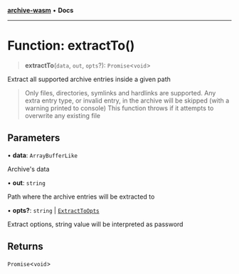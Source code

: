 [**archive-wasm**](../../../../README.md) • **Docs**

---

# Function: extractTo()

> **extractTo**(`data`, `out`, `opts`?): `Promise`\<`void`\>

Extract all supported archive entries inside a given path

> Only files, directories, symlinks and hardlinks are supported.
> Any extra entry type, or invalid entry, in the archive will be skipped (with a warning printed to console)
> This function throws if it attempts to overwrite any existing file

## Parameters

• **data**: `ArrayBufferLike`

Archive's data

• **out**: `string`

Path where the archive entries will be extracted to

• **opts?**: `string` \| [`ExtractToOpts`](../type-aliases/ExtractToOpts.md)

Extract options, string value will be interpreted as password

## Returns

`Promise`\<`void`\>
